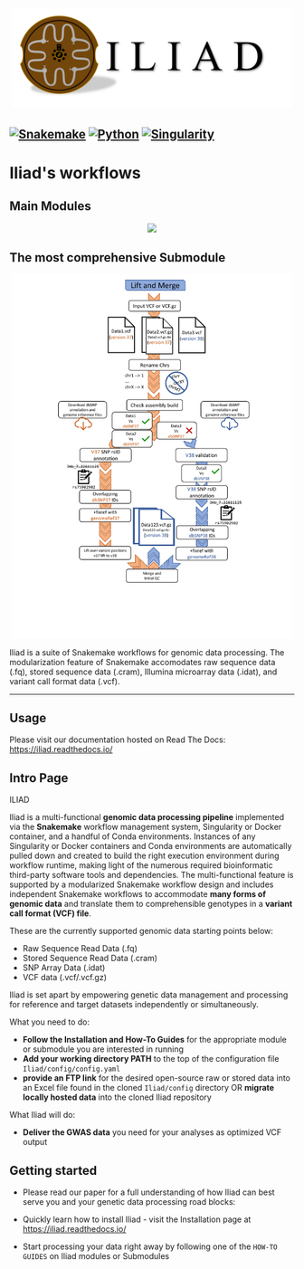 <snippet>
  <content>

<p align="center">
  <img width="496"  src="docs/readme-img/ILIAD-logo.png" alt="Iliad logo">
</p>


[![Snakemake](https://img.shields.io/badge/snakemake-≥6.3.0-green.svg)](https://snakemake.github.io)
[![Python](https://img.shields.io/badge/python-≥3.8.0-brightgreen.svg)](https://python.org)
[![Singularity](https://img.shields.io/badge/Singularity-≥3.6.4-blue.svg)](https://docs.sylabs.io/guides/3.6/user-guide/introduction.html)
---------

# Iliad's workflows

## Main Modules
<p align="center">
  <img width="496"  src="https://github.com/ncherric/Iliad/blob/main/docs/readme-img/Iliad-Figure1-forReadTheDocs.png?raw=true">
</p>

## The most comprehensive Submodule
<p align="center">
  <img width="496"  src="https://github.com/ncherric/Iliad/blob/main/docs/readme-img/Iliad-Figure2-forReadTheDocs.png?raw=true">
</p>


Iliad is a suite of Snakemake workflows for genomic data processing. The modularization feature of Snakemake accomodates raw sequence data (.fq), stored sequence data (.cram), Illumina microarray data (.idat), and variant call format data (.vcf).

---------
## Usage

Please visit our documentation hosted on Read The Docs: https://iliad.readthedocs.io/

## Intro Page

ILIAD 

Iliad is a multi-functional **genomic data processing pipeline** implemented via the **Snakemake** workflow management system, Singularity or Docker container, 
and a handful of Conda environments.
Instances of any Singularity or Docker containers and Conda environments are automatically pulled down and 
created to build the right execution environment during workflow runtime, making light of the numerous required bioinformatic third-party software tools and dependencies.
The multi-functional feature is supported by a modularized Snakemake workflow design and includes independent Snakemake workflows to accommodate 
**many forms of genomic data** and translate them to comprehensible genotypes in a **variant call format (VCF) file**.

These are the currently supported genomic data starting points below:

* Raw Sequence Read Data (.fq)
* Stored Sequence Read Data (.cram)
* SNP Array Data (.idat)
* VCF data (.vcf/.vcf.gz)

Iliad is set apart by empowering genetic data management and processing for reference and target datasets independently or simultaneously.

What you need to do:

* **Follow the Installation and How-To Guides** for the appropriate module or submodule you are interested in running
* **Add your working directory PATH** to the top of the configuration file ``Iliad/config/config.yaml``
* **provide an FTP link** for the desired open-source raw or stored data into an Excel file found in the cloned ``Iliad/config`` directory OR **migrate locally hosted data** into the cloned Iliad repository

What Iliad will do:

* **Deliver the GWAS data** you need for your analyses as optimized VCF output

## Getting started

* Please read our paper for a full understanding of how Iliad can best serve you and your genetic data processing road blocks: 

* Quickly learn how to install Iliad - visit the Installation page at  https://iliad.readthedocs.io/

* Start processing your data right away by following one of the `HOW-TO GUIDES` on Iliad modules or Submodules

